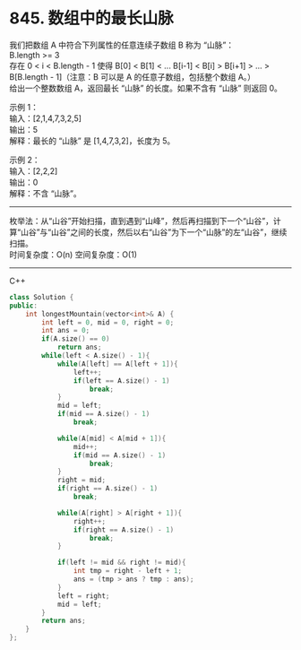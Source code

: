 # 845. 数组中的最长山脉

我们把数组 A 中符合下列属性的任意连续子数组 B 称为 “山脉”：  
B.length >= 3  
存在 0 < i < B.length - 1 使得 B[0] < B[1] < ... B[i-1] < B[i] > B[i+1] > ... > B[B.length - 1]（注意：B 可以是 A 的任意子数组，包括整个数组 A。）  
给出一个整数数组 A，返回最长 “山脉” 的长度。如果不含有 “山脉” 则返回 0。  

示例 1：  
输入：[2,1,4,7,3,2,5]  
输出：5  
解释：最长的 “山脉” 是 [1,4,7,3,2]，长度为 5。  

示例 2：  
输入：[2,2,2]  
输出：0  
解释：不含 “山脉”。  

---

枚举法：从“山谷”开始扫描，直到遇到“山峰”，然后再扫描到下一个“山谷”，计算“山谷”与“山谷”之间的长度，然后以右“山谷”为下一个“山脉”的左“山谷”，继续扫描。  
时间复杂度：O(n) 空间复杂度：O(1)  

---

C++  

```cpp
class Solution {
public:
    int longestMountain(vector<int>& A) {
        int left = 0, mid = 0, right = 0;
        int ans = 0;
        if(A.size() == 0)
            return ans;
        while(left < A.size() - 1){
            while(A[left] == A[left + 1]){
                left++;
                if(left == A.size() - 1)
                    break;
            }
            mid = left;
            if(mid == A.size() - 1)
                break;

            while(A[mid] < A[mid + 1]){
                mid++;
                if(mid == A.size() - 1)
                    break;
            }
            right = mid;
            if(right == A.size() - 1)
                break;

            while(A[right] > A[right + 1]){
                right++;
                if(right == A.size() - 1)
                    break;
            }

            if(left != mid && right != mid){
                int tmp = right - left + 1;
                ans = (tmp > ans ? tmp : ans);
            }
            left = right;
            mid = left;
        }
        return ans;
    }
};
```
